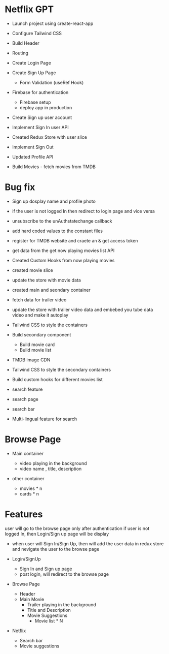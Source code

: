 # Netflix GPT

- Launch project using create-react-app
- Configure Tailwind CSS
- Build Header
- Routing
- Create Login Page
- Create Sign Up Page
  - Form Validation (useRef Hook)
- Firebase for authentication
  - Firebase setup
  - deploy app in production
- Create Sign up user account

- Implement Sign In user API
- Created Redux Store with user slice
- Implement Sign Out
- Updated Profile API
- Build Movies - fetch movies from TMDB

# Bug fix

- Sign up dosplay name and profile photo
- if the user is not logged In then redirect to login page and vice versa

- unsubscribe to the unAuthstatechange callback
- add hard coded values to the constant files

- register for TMDB website and craete an & get access token
- get data from the get now playing movies list API
- Created Custom Hooks from now playing movies
- created movie slice
- update the store with movie data
- created main and seondary container
- fetch data for trailer video
- update the store with trailer video data and embebed you tube data video
  and make it autoplay
- Tailwind CSS to style the containers
- Build secondary component

  - Build movie card
  - Build movie list

- TMDB image CDN
- Tailwind CSS to style the secondary containers
- Build custom hooks for different movies list

-  search feature
  -  search page
  -  search bar
  - Multi-lingual feature for  search

# Browse Page

- Main container

  - video playing in the background
  - video name , title, description

- other container
  - movies \* n
  - cards \* n

# Features

user will go to the browse page only after authentication
if user is not logged In, then Login/Sign up page will be display

- when user will Sign In/Sign Up, then will add the user data in redux store and
  nevigate the user to the browse page

* Login/SignUp

  - Sign In and Sign up page
  - post login, will redirect to the browse page

* Browse Page

  - Header
  - Main Movie
    - Trailer playing in the background
    - Title and Description
    - Movie Suggestions
      - Movie list \* N

* Netflix 
  - Search bar
  - Movie suggestions
